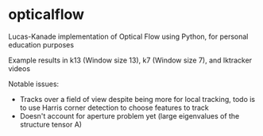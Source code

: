 # opticalflow
Lucas-Kanade implementation of Optical Flow using Python, for personal education purposes

Example results in k13 (Window size 13), k7 (Window size 7), and lktracker videos

Notable issues:
- Tracks over a field of view despite being more for local tracking, todo is to use Harris corner detection to choose features to track 
- Doesn't account for aperture problem yet (large eigenvalues of the structure tensor A)
